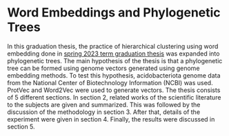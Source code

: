 # Word Embeddings and Phylogenetic Trees

In this graduation thesis, the practice of hierarchical clustering using word embedding done in [spring 2023 term graduation thesis](https://github.com/arif-cakir/GraduationProject) was expanded into phylogenetic trees. The main hypothesis of the thesis is that a phylogenetic tree can be formed using genome vectors generated using genome embedding methods. To test this hypothesis, acidobacteriota genome data from the National Center of Biotechnology Information (NCBI) was used. ProtVec and Word2Vec were used to generate vectors. The thesis consists of 5 different sections. In section 2, related works of the scientific literature to the subjects are given and summarized. This was followed by the discussion of the methodology in section 3. After that, details of the experiment were given in section 4. Finally, the results were discussed in section 5.